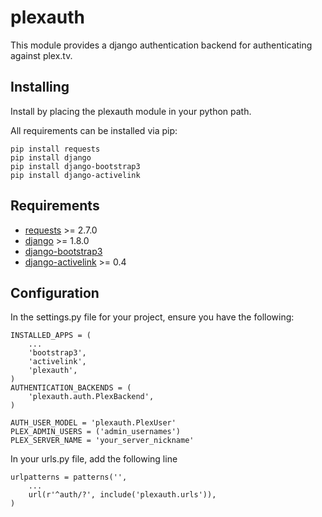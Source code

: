 plexauth
========

This module provides a django authentication backend for authenticating against plex.tv.

Installing
----------

Install by placing the plexauth module in your python path.

All requirements can be installed via pip:

```
pip install requests
pip install django
pip install django-bootstrap3
pip install django-activelink
```

Requirements
------------
* [requests](https://github.com/kennethreitz/requests) >= 2.7.0
* [django](https://github.com/django/django) >= 1.8.0
* [django-bootstrap3](https://github.com/dyve/django-bootstrap3)
* [django-activelink](https://github.com/j4mie/django-activelink) >= 0.4


Configuration
-------------

In the settings.py file for your project, ensure you have the following:

```
INSTALLED_APPS = (
	...
	'bootstrap3',
	'activelink',
	'plexauth',
)
AUTHENTICATION_BACKENDS = (
    'plexauth.auth.PlexBackend',
)

AUTH_USER_MODEL = 'plexauth.PlexUser'
PLEX_ADMIN_USERS = ('admin_usernames')
PLEX_SERVER_NAME = 'your_server_nickname'
```

In your urls.py file, add the following line

```
urlpatterns = patterns('',
	...
	url(r'^auth/?', include('plexauth.urls')),
)
```
